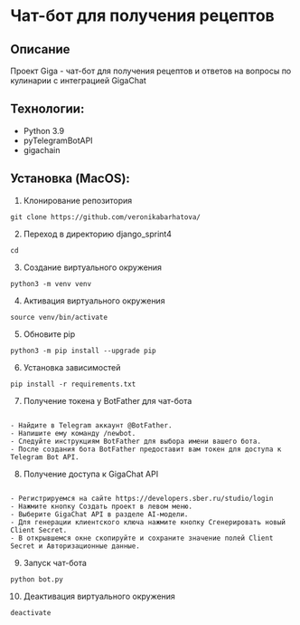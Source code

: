 # Чат-бот для получения рецептов

## Описание
Проект Giga - чат-бот для получения рецептов и ответов на вопросы по кулинарии с интеграцией GigaChat

## Технологии:

- Python 3.9
- pyTelegramBotAPI
- gigachain

## Установка (MacOS):

1. Клонирование репозитория

```
git clone https://github.com/veronikabarhatova/
```

2. Переход в директорию django_sprint4

```
cd 
```

3. Создание виртуального окружения

```
python3 -m venv venv
```

4. Активация виртуального окружения

```
source venv/bin/activate
```

5. Обновите pip

```
python3 -m pip install --upgrade pip
```

6. Установка зависимостей

```
pip install -r requirements.txt

```

7. Получение токена у BotFather для чат-бота

```

- Найдите в Telegram аккаунт @BotFather.
- Напишите ему команду /newbot.
- Следуйте инструкциям BotFather для выбора имени вашего бота.
- После создания бота BotFather предоставит вам токен для доступа к Telegram Bot API.

```

8. Получение доступа к GigaChat API

```

- Регистрируемся на сайте https://developers.sber.ru/studio/login
- Нажмите кнопку Создать проект в левом меню.
- Выберите GigaChat API в разделе AI-модели.
- Для генерации клиентского ключа нажмите кнопку Сгенерировать новый Client Secret.
- В открывшемся окне скопируйте и сохраните значение полей Client Secret и Авторизационные данные.

```

9. Запуск чат-бота

```
python bot.py

```

10. Деактивация виртуального окружения

```
deactivate

```